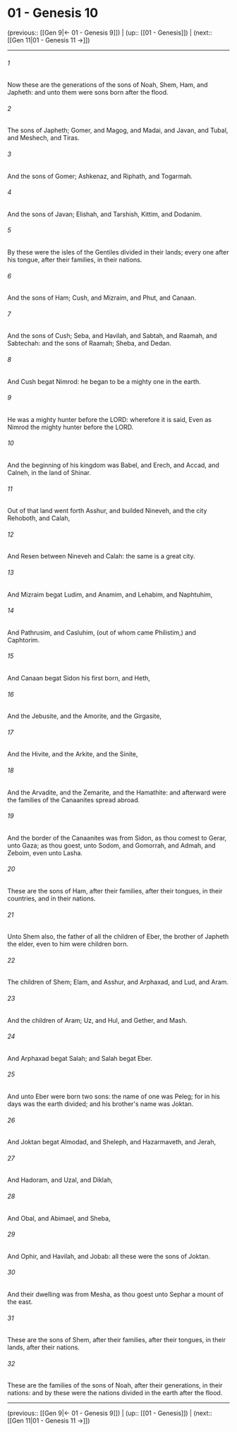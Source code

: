 # 01 - Genesis 10

(previous:: [[Gen 9|← 01 - Genesis 9]]) | (up:: [[01 - Genesis]]) | (next:: [[Gen 11|01 - Genesis 11 →]])

***


###### 1 
Now these are the generations of the sons of Noah, Shem, Ham, and Japheth: and unto them were sons born after the flood. 

###### 2 
The sons of Japheth; Gomer, and Magog, and Madai, and Javan, and Tubal, and Meshech, and Tiras. 

###### 3 
And the sons of Gomer; Ashkenaz, and Riphath, and Togarmah. 

###### 4 
And the sons of Javan; Elishah, and Tarshish, Kittim, and Dodanim. 

###### 5 
By these were the isles of the Gentiles divided in their lands; every one after his tongue, after their families, in their nations. 

###### 6 
And the sons of Ham; Cush, and Mizraim, and Phut, and Canaan. 

###### 7 
And the sons of Cush; Seba, and Havilah, and Sabtah, and Raamah, and Sabtechah: and the sons of Raamah; Sheba, and Dedan. 

###### 8 
And Cush begat Nimrod: he began to be a mighty one in the earth. 

###### 9 
He was a mighty hunter before the LORD: wherefore it is said, Even as Nimrod the mighty hunter before the LORD. 

###### 10 
And the beginning of his kingdom was Babel, and Erech, and Accad, and Calneh, in the land of Shinar. 

###### 11 
Out of that land went forth Asshur, and builded Nineveh, and the city Rehoboth, and Calah, 

###### 12 
And Resen between Nineveh and Calah: the same is a great city. 

###### 13 
And Mizraim begat Ludim, and Anamim, and Lehabim, and Naphtuhim, 

###### 14 
And Pathrusim, and Casluhim, (out of whom came Philistim,) and Caphtorim. 

###### 15 
And Canaan begat Sidon his first born, and Heth, 

###### 16 
And the Jebusite, and the Amorite, and the Girgasite, 

###### 17 
And the Hivite, and the Arkite, and the Sinite, 

###### 18 
And the Arvadite, and the Zemarite, and the Hamathite: and afterward were the families of the Canaanites spread abroad. 

###### 19 
And the border of the Canaanites was from Sidon, as thou comest to Gerar, unto Gaza; as thou goest, unto Sodom, and Gomorrah, and Admah, and Zeboim, even unto Lasha. 

###### 20 
These are the sons of Ham, after their families, after their tongues, in their countries, and in their nations. 

###### 21 
Unto Shem also, the father of all the children of Eber, the brother of Japheth the elder, even to him were children born. 

###### 22 
The children of Shem; Elam, and Asshur, and Arphaxad, and Lud, and Aram. 

###### 23 
And the children of Aram; Uz, and Hul, and Gether, and Mash. 

###### 24 
And Arphaxad begat Salah; and Salah begat Eber. 

###### 25 
And unto Eber were born two sons: the name of one was Peleg; for in his days was the earth divided; and his brother's name was Joktan. 

###### 26 
And Joktan begat Almodad, and Sheleph, and Hazarmaveth, and Jerah, 

###### 27 
And Hadoram, and Uzal, and Diklah, 

###### 28 
And Obal, and Abimael, and Sheba, 

###### 29 
And Ophir, and Havilah, and Jobab: all these were the sons of Joktan. 

###### 30 
And their dwelling was from Mesha, as thou goest unto Sephar a mount of the east. 

###### 31 
These are the sons of Shem, after their families, after their tongues, in their lands, after their nations. 

###### 32 
These are the families of the sons of Noah, after their generations, in their nations: and by these were the nations divided in the earth after the flood.

***

(previous:: [[Gen 9|← 01 - Genesis 9]]) | (up:: [[01 - Genesis]]) | (next:: [[Gen 11|01 - Genesis 11 →]])
